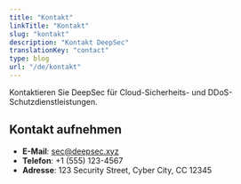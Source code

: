 ```yaml
---
title: "Kontakt"
linkTitle: "Kontakt"
slug: "kontakt"
description: "Kontakt DeepSec"
translationKey: "contact"
type: blog
url: "/de/kontakt"
---
```


Kontaktieren Sie DeepSec für Cloud-Sicherheits- und DDoS-Schutzdienstleistungen.

## Kontakt aufnehmen

- **E-Mail**: sec@deepsec.xyz
- **Telefon**: +1 (555) 123-4567
- **Adresse**: 123 Security Street, Cyber City, CC 12345
